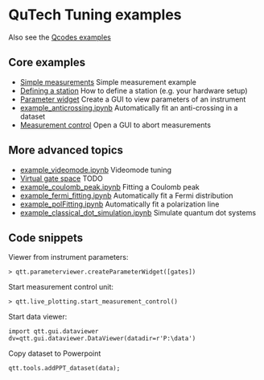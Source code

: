 # QuTech Tuning examples

Also see the [Qcodes examples](https://github.com/QCoDeS/Qcodes/tree/master/docs/examples)

## Core examples

* [Simple measurements](example_simple.ipynb) Simple measurement example
* [Defining a station](example_station.ipynb) How to define a station (e.g. your hardware setup)
* [Parameter widget](example_param_widget.py) Create a GUI to view parameters of an instrument
* [example_anticrossing.ipynb](example_anticrossing.ipynb) Automatically fit an anti-crossing in a dataset
* [Measurement control](example_measurement_control.py) Open a GUI to abort measurements

## More advanced topics

* [example_videomode.ipynb](example_videomode.ipynb) Videomode tuning
* [Virtual gate space]() TODO
* [example_coulomb_peak.ipynb](example_coulomb_peak.ipynb) Fitting a Coulomb peak
* [example_fermi_fitting.ipynb](example_fermi_fitting.ipynb) Automatically fit a Fermi distribution
* [example_polFitting.ipynb](example_polFitting.ipynb) Automatically fit a polarization line
* [example_classical_dot_simulation.ipynb](example_classical_dot_simulation.ipynb) Simulate quantum dot systems

## Code snippets

Viewer from instrument parameters:
```
> qtt.parameterviewer.createParameterWidget([gates])
```

Start measurement control unit:
```
> qtt.live_plotting.start_measurement_control()
```

Start data viewer:
```
import qtt.gui.dataviewer
dv=qtt.gui.dataviewer.DataViewer(datadir=r'P:\data')
```

Copy dataset to Powerpoint
```
qtt.tools.addPPT_dataset(data);
```

